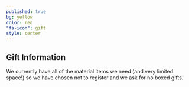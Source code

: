 ```yaml
---
published: true
bg: yellow
color: red
"fa-icon": gift
style: center
---
```





## Gift Information

We currently have all of the material items we need (and very limited space!) so we have chosen not to register and we ask for no boxed gifts.
